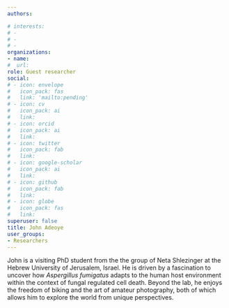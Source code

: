 ```yaml
---
authors:

# interests:
# - 
# - 
# - 
organizations:
- name:
#  url:
role: Guest researcher
social:
# - icon: envelope
#   icon_pack: fas
#   link: 'mailto:pending'
# - icon: cv
#   icon_pack: ai
#   link:
# - icon: orcid
#   icon_pack: ai
#   link:
# - icon: twitter
#   icon_pack: fab
#   link:
# - icon: google-scholar
#   icon_pack: ai
#   link:
# - icon: github
#   icon_pack: fab
#   link:
# - icon: globe
#   icon_pack: fas
#   link:
superuser: false
title: John Adeoye
user_groups:
- Researchers
---
```


John is a visiting PhD student from the the group of Neta Shlezinger at the Hebrew University of Jerusalem, Israel. He is driven by a fascination to uncover how *Aspergillus fumigatus* adapts to the human host environment within the context of fungal regulated cell death. Beyond the lab, he enjoys the freedom of biking and the art of amateur photography, both of which allows him to explore the world from unique perspectives.